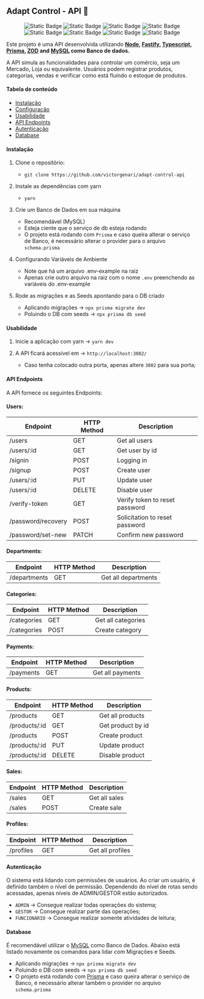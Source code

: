 ## Adapt Control - API 🚀

<div align="center">

  ![Static Badge](https://img.shields.io/badge/Node-0A9047?style=for-the-badge&logo=node.js&labelColor=black)
  ![Static Badge](https://img.shields.io/badge/fastify-000000?style=for-the-badge&logo=fastify&logoColor=white&labelColor=black)
  ![Static Badge](https://img.shields.io/badge/typescript-0B88F7?style=for-the-badge&logo=typescript&logoColor=0B88F7&labelColor=black)
  ![Static Badge](https://img.shields.io/badge/prisma-063E7C?style=for-the-badge&logo=prisma&logoColor=white&labelColor=black)
  ![Static Badge](https://img.shields.io/badge/MySQL-0B7FAA?style=for-the-badge&logo=mysql&logoColor=%23000&labelColor=orange)
  ![Static Badge](https://img.shields.io/badge/ZOD-0822A2?style=for-the-badge&logo=zod&logoColor=%23000&labelColor=1481FC)
  ![Static Badge](https://img.shields.io/badge/dotenv-D0D302?style=for-the-badge&logo=.env&logoColor=D0D302&labelColor=black)
  ![Static Badge](https://img.shields.io/badge/yarn-0B80BB?style=for-the-badge&logo=yarn&logoColor=white&labelColor=0B80BB)

</div>

Este projeto é uma API desenvolvida utilizando **[Node](https://nodejs.org/en), [Fastify](https://fastify.dev/), [Typescript](https://www.typescriptlang.org/), [Prisma](https://www.prisma.io/), [ZOD](https://zod.dev/) and [MySQL](https://www.mysql.com/) como Banco de dados.** 

A API simula as funcionalidades para controlar um comércio, seja um Mercado, Loja ou equivalente. Usuários podem registrar produtos, categorias, vendas e verificar como está fluindo o estoque de produtos.

#### Tabela de conteúdo

- [Instalação](#instalação)
- [Configuração](#configuração)
- [Usabilidade](#usabilidade)
- [API Endpoints](#api-endpoints)
- [Autenticação](#autenticação)
- [Database](#database)

#### Instalação

1. Clone o repositório:

    - `git clone https://github.com/victorgenari/adapt-control-api`

2. Instale as dependências com yarn

    - `yarn`

3. Crie um Banco de Dados em sua máquina

    - Recomendável (MySQL)
    - Esteja ciente que o serviço de db esteja rodando
    - O projeto está rodando com `Prisma` e caso queira alterar o serviço de Banco, é necessário alterar o provider para o arquivo `schema.prisma`

4. Configurando Variáveis de Ambiente

    - Note que há um arquivo .env-example na raiz
    - Apenas crie outro arquivo na raiz com o nome `.env` preenchendo as variáveis do .env-example

5. Rode as migrações e as Seeds apontando para o DB criado

    - Aplicando migrações -> `npx prisma migrate dev`
    - Poluindo o DB com seeds -> `npx prisma db seed`

#### Usabilidade

1. Inicie a aplicação com yarn -> `yarn dev`

2. A API ficará acessível em -> `http://localhost:3002/`
    - Caso tenha colocado outra porta, apenas altere `3002` para sua porta;

#### API Endpoints
A API fornece os seguintes Endpoints:

#### Users:

| Endpoint              | HTTP Method           | Description                    |
| --------------------- | --------------------- | ------------------------------ |
| /users                | GET                   | Get all users                  |
| /users/:id            | GET                   | Get user by id                 |
| /signin               | POST                  | Logging in                     |
| /signup               | POST                  | Create user                    |
| /users/:id            | PUT                   | Update user                    |
| /users/:id            | DELETE                | Disable user                   |
| /verify-token         | GET                   | Verify token to reset password |
| /password/recovery    | POST                  | Solicitation to reset password |
| /password/set-new     | PATCH                 | Confirm new password           |

#### Departments:

| Endpoint              | HTTP Method           | Description                    |
| --------------------- | --------------------- | ------------------------------ |
| /departments          | GET                   | Get all departments            |

#### Categories:

| Endpoint              | HTTP Method           | Description                    |
| --------------------- | --------------------- | ------------------------------ |
| /categories           | GET                   | Get all categories             |
| /categories           | POST                  | Create category                |

#### Payments:

| Endpoint              | HTTP Method           | Description                    |
| --------------------- | --------------------- | ------------------------------ |
| /payments             | GET                   | Get all payments               |

#### Products:

| Endpoint              | HTTP Method           | Description                    |
| --------------------- | --------------------- | ------------------------------ |
| /products             | GET                   | Get all products               |
| /products/:id         | GET                   | Get product by id              |
| /products             | POST                  | Create product                 |
| /products/:id         | PUT                   | Update product                 |
| /products/:id         | DELETE                | Disable product                |

#### Sales:

| Endpoint              | HTTP Method           | Description                    |
| --------------------- | --------------------- | ------------------------------ |
| /sales                | GET                   | Get all sales                  |
| /sales                | POST                  | Create sale                    |

#### Profiles:

| Endpoint              | HTTP Method           | Description                    |
| --------------------- | --------------------- | ------------------------------ |
| /profiles             | GET                   | Get all profiles               |

#### Autenticação
O sistema está lidando com permissões de usuários. Ao criar um usuário, é definido também o nível de permissão. Dependendo do nível de rotas sendo acessadas, apenas níveis de ADMIN/GESTOR estão autorizados.

  - `ADMIN` -> Consegue realizar todas operações do sistema;
  - `GESTOR` -> Consegue realizar parte das operações;
  - `FUNCIONÁRIO` -> Consegue realizar somente atividades de leitura;

#### Database
É recomendável utilizar o [MySQL](https://www.mysql.com/) como Banco de Dados. Abaixo está listado novamente os comandos para lidar com Migrações e Seeds.

  - Aplicando migrações -> `npx prisma migrate dev`
  - Poluindo o DB com seeds -> `npx prisma db seed`
  - O projeto está rodando com [Prisma](https://www.prisma.io/) e caso queira alterar o serviço de Banco, é necessário alterar também o provider no arquivo `schema.prisma`
